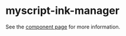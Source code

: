 myscript-ink-manager
============

See the [component page](http://myscriptwebcomponents.github.io/myscript-ink-manager) for more information.
